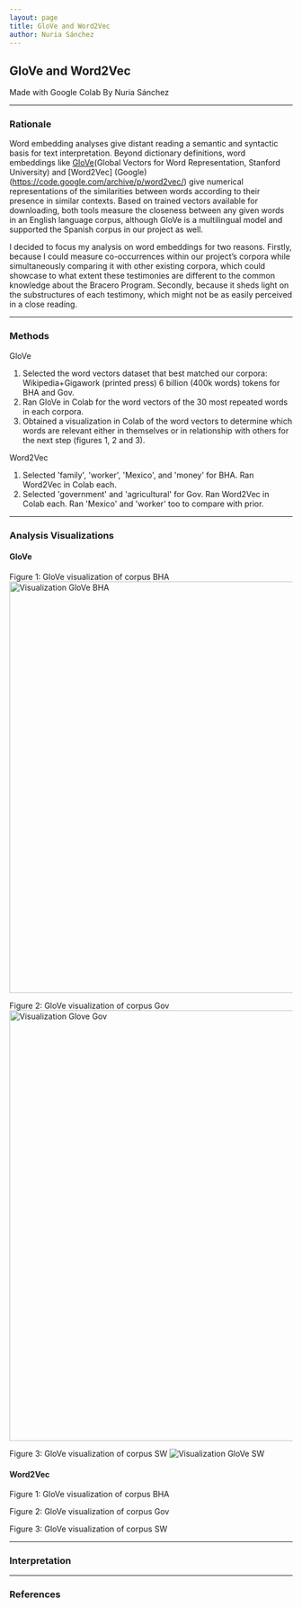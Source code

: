 ```yaml
---
layout: page
title: GloVe and Word2Vec
author: Nuria Sánchez
---
```


## GloVe and Word2Vec
Made with Google Colab
By Nuria Sánchez

---

### Rationale
Word embedding analyses give distant reading a semantic and syntactic basis for text interpretation. Beyond dictionary definitions, word embeddings like [GloVe](https://nlp.stanford.edu/projects/glove/)(Global Vectors for Word Representation, Stanford University) and [Word2Vec] (Google) (https://code.google.com/archive/p/word2vec/) give numerical representations of the similarities between words according to their presence in similar contexts. Based on trained vectors available for downloading, both tools measure the closeness between any given words in an English language corpus, although GloVe is a multilingual model and supported the Spanish corpus in our project as well.  

I decided to focus my analysis on word embeddings for two reasons. Firstly, because I could measure co-occurrences within our project’s corpora while simultaneously comparing it with other existing corpora, which could showcase to what extent these testimonies are different to the common knowledge about the Bracero Program. Secondly, because it sheds light on the substructures of each testimony, which might not be as easily perceived in a close reading. 

---

### Methods

GloVe
1. Selected the word vectors dataset that best matched our corpora: Wikipedia+Gigawork (printed press) 6 billion (400k words) tokens for BHA and Gov. 
2. Ran GloVe in Colab for the word vectors of the 30 most repeated words in each corpora.
3. Obtained a visualization in Colab of the word vectors to determine which words are relevant either in themselves or in relationship with others for the next step (figures 1, 2 and 3). 

Word2Vec
1. Selected 'family', 'worker', 'Mexico', and 'money' for BHA. Ran Word2Vec in Colab each. 
2. Selected 'government' and 'agricultural' for Gov. Ran Word2Vec in Colab each. Ran 'Mexico' and 'worker' too to compare with prior.

---

### Analysis Visualizations

#### GloVe 

Figure 1: GloVe visualization of corpus BHA <img width="732" alt="Visualization GloVe BHA" src="https://github.com/user-attachments/assets/4f232e68-8ba4-4aa0-9a8e-e282ee2de335">

Figure 2: GloVe visualization of corpus Gov <img width="766" alt="Visualization Glove Gov" src="https://github.com/user-attachments/assets/62ce0c9f-f960-4df4-a6be-c7e4585ce162">

Figure 3: GloVe visualization of corpus SW ![Visualization GloVe SW](https://github.com/user-attachments/assets/b0982446-7aa1-4b56-93b9-fa3f8cac0947)


#### Word2Vec 

Figure 1: GloVe visualization of corpus BHA

Figure 2: GloVe visualization of corpus Gov

Figure 3: GloVe visualization of corpus SW

---

### Interpretation

---

### References



